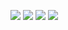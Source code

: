 [![](http://github-profile-summary-cards.vercel.app/api/cards/profile-details?username=OasisVee&theme=rose_pine)](https://github.com/OasisVee)
[![](http://github-profile-summary-cards.vercel.app/api/cards/stats?username=OasisVee&theme=rose_pine)](https://github.com/OasisVee) [![](http://github-profile-summary-cards.vercel.app/api/cards/repos-per-language?username=OasisVee&theme=rose_pine)](https://github.com/OasisVee)
[![](https://lanyard.cnrad.dev/api/967152107922792478?bg=181825&borderRadius=12px&animated=true&idleMessage=i%27m%20not%20doing%20anything%20rn%20%3A%29&showDisplayName=true)](https://discord.com/users/967152107922792478)
